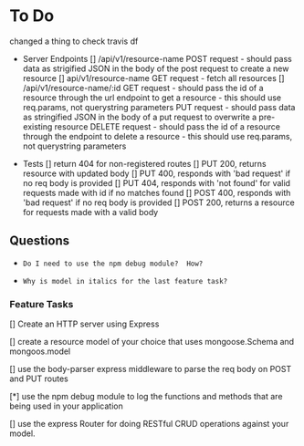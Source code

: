 #     To Do

changed a thing to check travis
df


- Server Endpoints
  []  /api/v1/resource-name
        POST request
          - should pass data as strigified JSON in the body of the post request to create a new resource
  []  api/v1/resource-name
        GET request
          - fetch all resources
  []  /api/v1/resource-name/:id
        GET request
          - should pass the id of a resource through the url endpoint to get a resource
          - this should use req.params, not querystring parameters
        PUT request
          - should pass data as stringified JSON in the body of a put request to overwrite a pre-existing resource
        DELETE request
          - should pass the id of a resource through the endpoint to delete a resource
          - this should use req.params, not querystring parameters

- Tests
  []  return 404 for non-registered routes
  []  PUT 200, returns resource with updated body
  []  PUT 400, responds with 'bad request' if no req body is provided
  []  PUT 404, responds with 'not found' for valid requests made with id if no matches found
  []  POST 400, responds with 'bad request' if no req body is provided
  []  POST 200, returns a resource for requests made with a valid body

##    Questions

*     Do I need to use the npm debug module?  How?

*     Why is model in italics for the last feature task?


###   Feature Tasks

[]    Create an HTTP server using Express

[]    create a resource model of your choice that uses mongoose.Schema and mongoos.model

[]    use the body-parser express middleware to parse the req body on POST and PUT routes

[*]   use the npm debug module to log the functions and methods that are being used in your application

[]    use the express Router for doing RESTful CRUD operations against your model.
